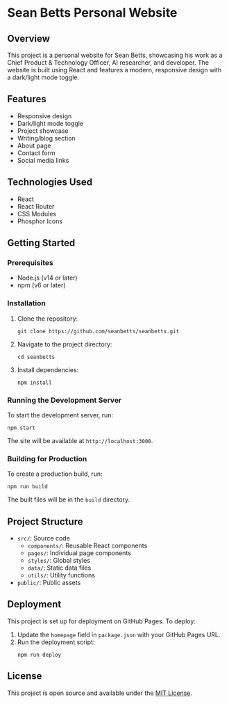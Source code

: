 # Sean Betts Personal Website

## Overview

This project is a personal website for Sean Betts, showcasing his work as a Chief Product & Technology Officer, AI researcher, and developer. The website is built using React and features a modern, responsive design with a dark/light mode toggle.

## Features

- Responsive design
- Dark/light mode toggle
- Project showcase
- Writing/blog section
- About page
- Contact form
- Social media links

## Technologies Used

- React
- React Router
- CSS Modules
- Phosphor Icons

## Getting Started

### Prerequisites

- Node.js (v14 or later)
- npm (v6 or later)

### Installation

1. Clone the repository:
   ```
   git clone https://github.com/seanbetts/seanbetts.git
   ```

2. Navigate to the project directory:
   ```
   cd seanbetts
   ```

3. Install dependencies:
   ```
   npm install
   ```

### Running the Development Server

To start the development server, run:

```
npm start
```

The site will be available at `http://localhost:3000`.

### Building for Production

To create a production build, run:

```
npm run build
```

The built files will be in the `build` directory.

## Project Structure

- `src/`: Source code
  - `components/`: Reusable React components
  - `pages/`: Individual page components
  - `styles/`: Global styles
  - `data/`: Static data files
  - `utils/`: Utility functions
- `public/`: Public assets

## Deployment

This project is set up for deployment on GitHub Pages. To deploy:

1. Update the `homepage` field in `package.json` with your GitHub Pages URL.
2. Run the deployment script:
   ```
   npm run deploy
   ```

## License

This project is open source and available under the [MIT License](LICENSE).
